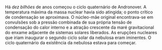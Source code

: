 ﻿Há *dez bilhões* de anos começou o ciclo quaternário de Andronover. A temperatura máxima da massa nuclear havia sido atingida; o ponto crítico de condensação se aproximava. O núcleo-mãe original encontrava-se em convulsões sob a pressão combinada de sua própria tensão de condensação do calor interno e a atração crescente da maré gravitacional do enxame adjacente de sistemas solares liberados. As erupções nucleares que iriam inaugurar o segundo ciclo solar da nebulosa eram iminentes. O ciclo quaternário da existência da nebulosa estava para começar.